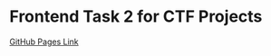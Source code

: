 # Frontend Task 2 for CTF Projects

[GitHub Pages Link](https://densermeerkat.github.io/CTF_Frontend_2/)
